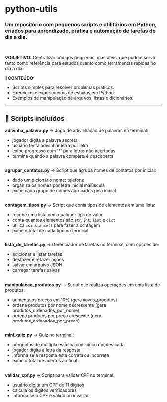 # python-utils
<h3>Um repositório com pequenos scripts e utilitários em Python, criados para aprendizado, prática e automação de tarefas do dia a dia.</h3><br>

**💡OBJETIVO:**
Centralizar códigos pequenos, mas úteis, que podem servir tanto como referência para estudos quanto como ferramentas rápidas no dia a dia.

**📌CONTEÚDO:**
- Scripts simples para resolver problemas práticos.
- Exercícios e experimentos de estudos em Python.
- Exemplos de manipulação de arquivos, listas e dicionários.
---

## 📂 Scripts incluídos

**adivinha_palavra.py** → Jogo de adivinhação de palavras no terminal:
  - jogador digita a palavra secreta
  - usuário tenta adivinhar letra por letra
  - exibe progresso com '*' para letras não acertadas
  - termina quando a palavra completa é descoberta
##
**agrupar_contatos.py** → Script que agrupa nomes de contatos por inicial:
  - dado um dicionário nome: telefone
  - organiza os nomes por letra inicial maiúscula
  - exibe cada grupo de nomes agrupados pela inicial
##
**contagem_tipos.py** → Script que conta tipos de elementos em uma lista:
  - recebe uma lista com qualquer tipo de valor
  - conta quantos elementos são `str`, `int`, `list` e `dict`
  - utiliza `isinstance()` para fazer a contagem
  - exibe o total de cada tipo no terminal
##
**lista_de_tarefas.py** → Gerenciador de tarefas no terminal, com opções de:
  - adicionar e listar tarefas
  - desfazer e refazer ações
  - salvar em arquivo JSON
  - carregar tarefas salvas
##
**manipulacao_produtos.py** → Script que realiza operações em uma lista de produtos:
  - aumenta os preços em 10% (gera novos_produtos)
  - ordena produtos por nome decrescente (gera produtos_ordenados_por_nome)
  - ordena produtos por preço crescente (gera produtos_ordenados_por_preco)
##
**mini_quiz.py** → Quiz no terminal:
  - perguntas de múltipla escolha com cinco opções cada
  - jogador digita a letra da resposta
  - informa se a resposta está correta ou incorreta
  - exibe o total de acertos ao final
##
**validar_cpf.py** → Script para validar CPF no terminal:
  - usuário digita um CPF de 11 dígitos
  - calcula os dígitos verificadores
  - informa se o CPF é válido ou inválido

